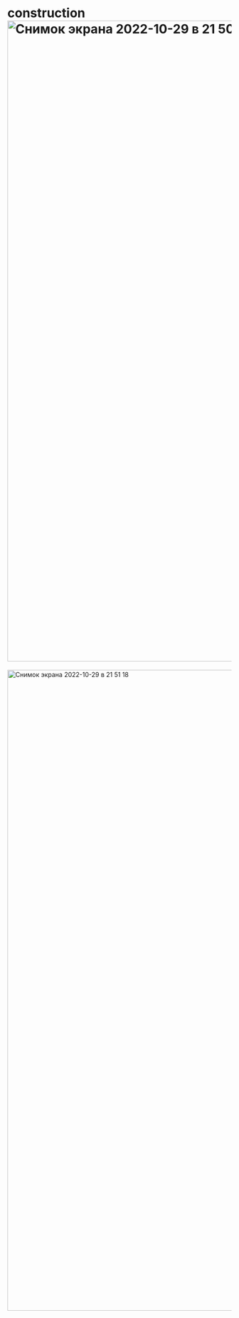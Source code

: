 # construction<img width="1440" alt="Снимок экрана 2022-10-29 в 21 50 42" src="https://user-images.githubusercontent.com/95955095/198989492-f3c7139f-146e-417d-be4e-aadc3a4098de.png">
<img width="1440" alt="Снимок экрана 2022-10-29 в 21 51 18" src="https://user-images.githubusercontent.com/95955095/198989554-b0cb8856-0787-4d92-b4ae-97730543f0e3.png">
